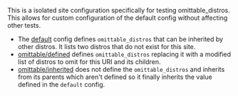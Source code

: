 This is a isolated site configuration specifically for testing omittable_distros.
This allows for custom configuration of the default config without affecting other tests.

* The [default](configs/default.json) config defines `omittable_distros` that can be
inherited by other distros. It lists two distros that do not exist for this site.
* [omittable/defined](omittable/defined.json) defines `omittable_distros` replacing it with a modified
list of distros to omit for this URI and its children.
* [omittable/inherited](omittable/inherited.json) does not define the `omittable_distros` and inherits
from its parents which aren't defined so it finally inherits the value defined
in the  `default` config.
